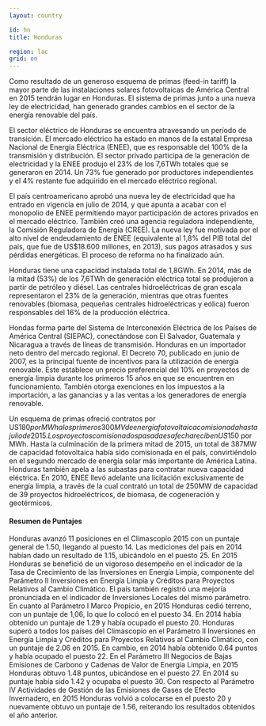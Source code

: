 ```yaml
---
layout: country

id: hn
title: Honduras

region: lac
grid: on
---
```

Como resultado de un generoso esquema de primas (feed-in tariff) la mayor parte de las instalaciones solares fotovoltaicas de América Central en 2015 tendrán lugar en Honduras. El sistema de primas junto a una nueva ley de electricidad, han generado grandes cambios en el sector de la energía renovable del país.

El sector eléctrico de Honduras se encuentra atravesando un período de transición. El mercado eléctrico ha estado en manos de la estatal Empresa Nacional de Energía Eléctrica (ENEE), que es responsable del 100% de la transmisión y distribución. El sector privado participa de la generación de electricidad y la ENEE produjo el 23% de los 7,6TWh totales que se generaron en 2014. Un 73% fue generado por productores independientes y el 4% restante fue adquirido en el mercado eléctrico regional.

El país centroamericano aprobó una nueva ley de electricidad que ha entrado en vigencia en julio de 2014, y que apunta a acabar con el monopolio de ENEE permitiendo mayor participación de actores privados en el mercado eléctrico. También creó una agencia reguladora independiente, la Comisión Reguladora de Energía (CREE). La nueva ley fue motivada por el alto nivel de endeudamiento de ENEE (equivalente al 1,8% del PIB total del país, que fue de US$18.600 millones, en 2013), sus pagos atrasados y sus pérdidas energéticas. El proceso de reforma no ha finalizado aún.

Honduras tiene una capacidad instalada total de 1,8GWh. En 2014, más de la mitad (53%) de los 7,6TWh de generación eléctrica total se produjeron a partir de petróleo y diésel. Las centrales hidroeléctricas de gran escala representaron el 23% de la generación, mientras que otras fuentes renovables (biomasa, pequeñas centrales hidroeléctricas y eólica) fueron responsables del 16% de la producción eléctrica.

Hondas forma parte del Sistema de Interconexión Eléctrica de los Países de América Central (SIEPAC), conectándose con El Salvador, Guatemala y Nicaragua a través de líneas de transmisión. Honduras en un importador neto dentro del mercado regional.
El Decreto 70, publicado en junio de 2007, es la principal fuente de incentivos para la utilización de energía renovable. Este establece un precio preferencial del 10% en proyectos de energía limpia durante los primeros 15 años en que se encuentren en funcionamiento. También otorga exenciones en los impuestos a la importación, a las ganancias y a las ventas a los generadores de energía renovable.

Un esquema de primas ofreció contratos por US$180 por MWh a los primeros 300MV de energía fotovoltaica comisionada hasta julio de 2015. Los proyectos comisionados pasada esa fecha reciben US$150 por MWh.
Hasta la culminación de la primera mitad de 2015, un total de 387MW de capacidad  fotovoltaica había sido comisionada en el país, convirtiéndolo en el segundo mercado de energía solar más importante de América Latina.
Honduras también apela a las subastas para contratar nueva capacidad eléctrica. En 2010, ENEE llevó adelante una licitación exclusivamente de energía limpia, a través de la cual contrató un total de 250MW de capacidad de 39 proyectos hidroeléctricos, de biomasa, de cogeneración y geotérmicos.

#### Resumen de Puntajes

Honduras avanzó 11 posiciones en el Climascopio 2015 con un puntaje general de 1.50, llegando al puesto 14. Las mediciones del país en 2014 habían dado un resultado de 1.15, ubicándolo en el puesto 25.
En 2015 Honduras se benefició de un vigoroso desempeño en el indicador de la Tasa de Crecimiento de las Inversiones en Energía Limpia, componente del Parámetro II Inversiones en Energía Limpia y Créditos para Proyectos Relativos al Cambio Climático. El país también registró una mejoría pronunciada en el indicador de Inversiones Locales del mismo parámetro.
En cuanto al Parámetro I Marco Propicio, en 2015 Honduras cedió terreno, con un puntaje de 1,06, lo que lo colocó en el puesto 34. En 2014 había obtenido un puntaje de 1.29 y había ocupado el puesto 20.
Honduras superó a todos los países del Climascopio en el Parámetro II Inversiones en Energía Limpia y Créditos para Proyectos Relativos al Cambio Climático, con un puntaje de 2.06 en 2015. En cambio, en 2014 había obtenido 0.64 puntos y había ocupado el puesto 22.
En el Parámetro III Negocios de Bajas Emisiones de Carbono y Cadenas de Valor de Energía Limpia, en 2015 Honduras obtuvo 1.48 puntos, ubicándose en el puesto 27. En 2014 su puntaje había sido 1.42 y ocupaba el puesto 30.
Con respecto al Parámetro IV Actividades de Gestión de las Emisiones de Gases de Efecto Invernadero, en 2015 Honduras volvió a colocarse en el puesto 20 y nuevamente obtuvo un puntaje de 1.56, reiterando los resultados obtenidos el año anterior.
